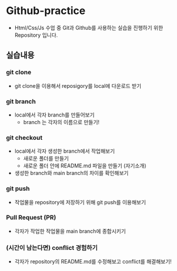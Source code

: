 # Github-practice
- Html/Css/Js 수업 중 Git과 Github를 사용하는 실습을 진행하기 위한 Repository 입니다.
## 실습내용
### git clone
- git clone을 이용해서 reposigory를 local에 다운로드 받기
### git branch
- local에서 각자 branch를 만들어보기
  - branch 는 각자의 이름으로 만들기!
### git checkout
- local에서 각자 생성한 branch에서 작업해보기
  - 새로운 폴더를 만들기
  - 새로운 폴더 안에 README.md 파일을 만들기 (자기소개)
- 생성한 branch와 main branch의 차이를 확인해보기
### git push
- 작업물을 repository에 저장하기 위해 git push를 이용해보기
### Pull Request (PR)
- 각자가 작업한 작업물을 main branch에 종합시키기
### (시간이 남는다면) conflict 경험하기
- 각자가 repository의 README.md를 수정해보고 conflict를 해결해보기!
